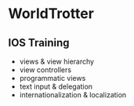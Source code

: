 # WorldTrotter
## IOS Training
- views & view hierarchy
- view controllers
- programmatic views
- text input & delegation
- internationalization & localization
